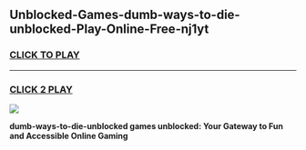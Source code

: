 
## Unblocked-Games-dumb-ways-to-die-unblocked-Play-Online-Free-nj1yt
<h3>
<a href="https://premium76.site?title=dumb-ways-to-die-unblocked&ref=26A">CLICK TO PLAY</a></h3>
<hr>

<h3>
<a href="https://premium76.site?title=dumb-ways-to-die-unblocked&ref=26A">CLICK 2 PLAY</a>
  
</h3>

<a href="https://premium76.site?title=dumb-ways-to-die-unblocked&ref=26A"><img src="https://clearcache.store/games.png"></a>


**dumb-ways-to-die-unblocked games unblocked: Your Gateway to Fun and Accessible Online Gaming**
